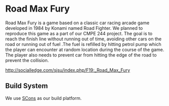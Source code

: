 # Road Max Fury

Road Max Fury is a game based on a classic car racing arcade game developed in 1984 by Konami named Road Fighter. We planned to reproduce this game as a part of our CMPE 244 project. The goal is to reach the finish line without running out of time, avoiding other cars on the road or running out of fuel .The fuel is refilled by hitting petrol pump which the player can encounter at random location during the course of the game. The player also needs to prevent car from hitting the edge of the road to prevent the collision.

http://socialledge.com/sjsu/index.php/F19:_Road_Max_Fury

## Build System

We use [SCons](https://scons.org/) as our build platform.
